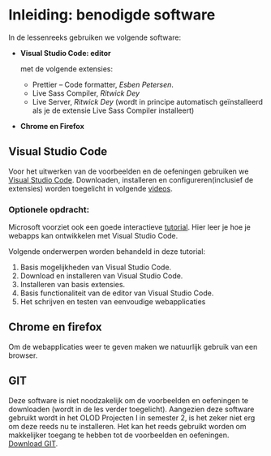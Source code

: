 # Inleiding: benodigde software
In de lessenreeks gebruiken we volgende software:
- **Visual Studio Code: editor**
  
  met de volgende extensies:
  
  - Prettier – Code formatter, *Esben Petersen*.
  - Live Sass Compiler, *Ritwick Dey*
  - Live Server, *Ritwick Dey* (wordt in principe automatisch geïnstalleerd als je de
extensie Live Sass Compiler installeert)
  
- **Chrome en Firefox**

## Visual Studio Code
Voor het uitwerken van de voorbeelden en de oefeningen gebruiken we [Visual Studio Code](https://code.visualstudio.com/Download). Downloaden, installeren en configureren(inclusief de extensies) worden toegelicht in volgende [videos](https://www.youtube.com/playlist?list=PLgKzo3JzWykNDcpJ8XX73w7WTQ_iiB_nD). 

### Optionele opdracht:
Microsoft voorziet ook een goede interactieve [tutorial](https://docs.microsoft.com/nl-nl/learn/modules/develop-web-apps-with-vs-code/). Hier leer je hoe je webapps kan ontwikkelen met Visual Studio Code.

Volgende onderwerpen worden behandeld in deze tutorial:
1. Basis mogelijkheden van Visual Studio Code.
2. Download en installeren van Visual Studio Code.
3. Installeren van basis extensies.
4. Basis functionaliteit van de editor van Visual Studio Code.
5. Het schrijven en testen van eenvoudige webapplicaties

## Chrome en firefox
Om de webapplicaties weer te geven maken we natuurlijk gebruik van een browser.

## GIT
Deze software is niet noodzakelijk om de voorbeelden en oefeningen te downloaden (wordt in de les verder toegelicht). Aangezien deze software gebruikt wordt in het OLOD Projecten I in semester 2, is het zeker niet erg om deze reeds nu te installeren. Het kan het reeds gebruikt worden om makkelijker toegang te hebben tot de voorbeelden en oefeningen. [Download GIT](https://git-scm.com/downloads).
